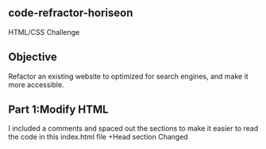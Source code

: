 ## code-refractor-horiseon
HTML/CSS Challenge


## Objective
Refactor an existing website to optimized for search engines, and make it more accessible.

## Part 1:Modify HTML

I included a comments and spaced out the sections to make it easier to read the code in this index.html file
+Head section
Changed <title><title> from vague "website" to "Horizon- Online Business Development"
+Header/Navigation
+Hero section beginning and ending.
Changed div class="header" to header 
Added atl= Search Engine Optimization 
Changed div to nav.(the hint to remember is nav is followed by ul or ul li 
Fixed "Search Engine Optimization" navigation link by adding "id"=class-content to the line 45 of the content section.
Content Section -
Changed classes in content section to all be class="content-section"
Added alt attributes (detailed description) to images.
Benefits Section 
Changed classes in benefits section to all be class="benefits-section"
Deleted unnecessary img attribute for cost management section.
Added alt attributes to all images.
Footer Section -
Changed div class="footer" to footer.
Changed the year 2019 to 2021.

## Part 2: Modify CSS
Adding comments to organize different sections.
Adjusting code the match changes to HTML. EX. div to nav
Rearranged selectors that are out of place into correct sections.
Consolidated code by removing duplicates.

